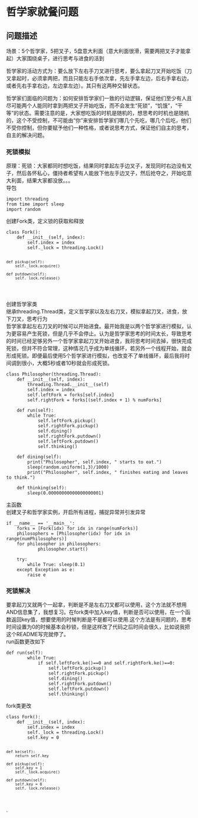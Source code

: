 <h1 id="-">哲学家就餐问题</h1>
<h2 id="-">问题描述</h2>
<p>场景：5个哲学家，5把叉子，5盘意大利面（意大利面很滑，需要两把叉子才能拿起）大家围绕桌子，进行思考与进食的活到</p>
<p>哲学家的活动方式为：要么放下左右手刀叉进行思考，要么拿起刀叉开始吃饭（刀叉拿起时，必须拿两把，而且只能左右手依次拿，先左手拿左边，后右手拿右边，或者先右手拿右边，左边拿左边）。其只有这两种交替状态。</p>
<p>哲学家们面临的问题为：如何安排哲学家们一致的行动逻辑，保证他们至少有人且尽可能两个人能同时拿到两把叉子开始吃饭，而不会发生“死锁”，“饥饿”，“干等”的状态。需要注意的是，大家想吃饭的时机是随机的，想思考的时机也是随机的，这个不受控制，不可能由“你”来安排哲学家们哪几个先吃，哪几个后吃，他们不受你控制，但你要赋予他们一种性格，或者说思考方式，保证他们自主的思考，自主的解决问题。</p>
<h3 id="-">死锁模拟</h3>
<p>原理：死锁：大家都同时想吃饭，结果同时拿起左手边叉子，发现同时右边没有叉子，然后各怀私心，僵持者希望有人能放下他左手边叉子，然后抢夺之，开始吃意大利面，结果大家都没放。。。<br>导包</p>
<pre><code>import threading
from time import sleep
import random
</code></pre><p>创建Fork类，定义锁的获取和释放</p>
<pre><code>class Fork():
    def __init__(self, index):
        self.index = index
        self._lock = threading.Lock()

    def pickup(self):
        self._lock.acquire()

    def putdown(self):
        self._lock.release()
</code></pre><p>创建哲学家类<br>继承threading.Thread类，定义哲学家以及左右刀叉，模拟拿起刀叉，进食，放下刀叉，思考行为<br>哲学家拿起左右刀叉的时候可以开始进食。最开始我是以两个哲学家进行模拟，认为更容易产生死锁，但是几乎不会停止。认为是哲学家思考的时间太长，导致思考的时间已经足够另外一个哲学家拿起刀叉开始进食，我将思考时间去掉，很快完成死锁，但并不符合常理，这种情况几乎成为单线循环，若另外一个线程开始，就会形成死锁。即便最后使用5个哲学家进行模拟，也改变不了单线循环，最后我将时间调到很小，大概5秒或者10秒就会形成死锁。</p>
<pre><code>class Philosopher(threading.Thread):
    def __init__(self, index):
        threading.Thread.__init__(self)
        self.index = index  
        self.leftFork = forks[self.index]
        self.rightFork = forks[(self.index + 1) % numForks]

    def run(self):
        while True:
            self.leftFork.pickup()
            self.rightFork.pickup()
            self.dining()
            self.rightFork.putdown()
            self.leftFork.putdown()
            self.thinking()

    def dining(self):
        print(&quot;Philosopher&quot;, self.index, &quot; starts to eat.&quot;)
        sleep(random.uniform(1,3)/1000)
        print(&quot;Philosopher&quot;, self.index, &quot; finishes eating and leaves to think.&quot;)

    def thinking(self):
        sleep(0.00000000000000000001)
</code></pre><p>主函数<br>创建叉子和哲学家实例，开启所有进程，捕捉异常并引发异常</p>
<pre><code>if __name__ == &#39;__main__&#39;:
    forks = [Fork(idx) for idx in range(numForks)]
    philosophers = [Philosopher(idx) for idx in range(numPhilosophers)]
    for philosopher in philosophers:
            philosopher.start()

    try:
        while True: sleep(0.1)
    except Exception as e:
        raise e
</code></pre><h3 id="-">死锁解决</h3>
<p>要拿起刀叉就两个一起拿，判断是不是左右刀叉都可以使用，这个方法就不想用AND信息集了，我想复习。在fork类中加入key值，判断是否可以使用，在一个函数返回key值，想要使用的时候判断是不是都可以使用.这个方法是有问题的，思考时间设置为0的时候基本会秒锁，但是这样改了代码之后时间会很久，比如说我把这个README写完就停了。<br>run函数更改如下</p>
<pre><code>def run(self):
        while True:
            if self.leftFork.ke()==0 and self.rightFork.ke()==0:
                self.leftFork.pickup()
                self.rightFork.pickup()
                self.dining()
                self.rightFork.putdown()
                self.leftFork.putdown()
                self.thinking()
</code></pre><p>fork类更改</p>
<pre><code>class Fork():
    def __init__(self, index):
        self.index = index
        self._lock = threading.Lock()
        self.key = 0

    def ke(self):
        return self.key

    def pickup(self):
        self.key = 1
        self._lock.acquire()

    def putdown(self):
        self.key = 0
        self._lock.release()
</code></pre>`
